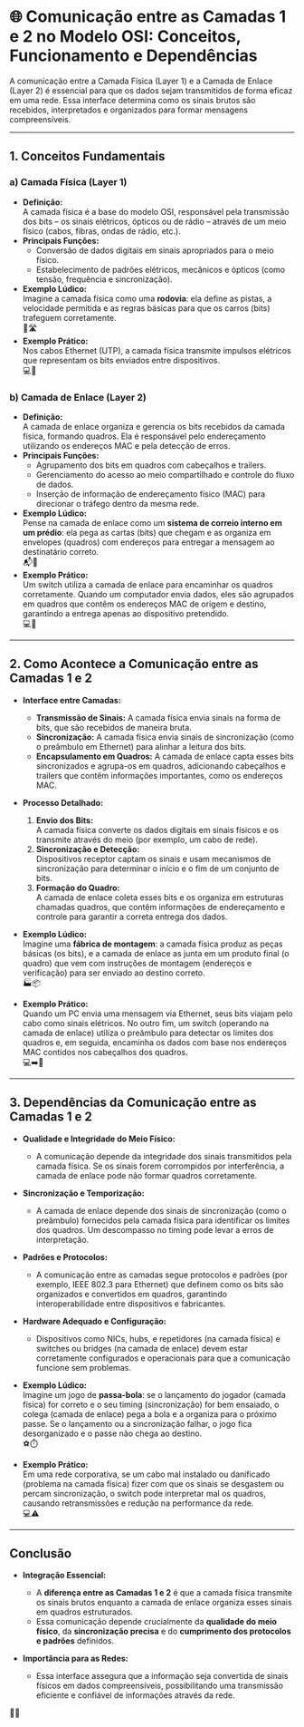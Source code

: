 # 🌐 Comunicação entre as Camadas 1 e 2 no Modelo OSI: Conceitos, Funcionamento e Dependências

A comunicação entre a Camada Física (Layer 1) e a Camada de Enlace (Layer 2) é essencial para que os dados sejam transmitidos de forma eficaz em uma rede. Essa interface determina como os sinais brutos são recebidos, interpretados e organizados para formar mensagens compreensíveis.

---

## 1. Conceitos Fundamentais

### a) Camada Física (Layer 1)
- **Definição:**  
  A camada física é a base do modelo OSI, responsável pela transmissão dos bits – os sinais elétricos, ópticos ou de rádio – através de um meio físico (cabos, fibras, ondas de rádio, etc.).
- **Principais Funções:**  
  - Conversão de dados digitais em sinais apropriados para o meio físico.
  - Estabelecimento de padrões elétricos, mecânicos e ópticos (como tensão, frequência e sincronização).
- **Exemplo Lúdico:**  
  Imagine a camada física como uma **rodovia**: ela define as pistas, a velocidade permitida e as regras básicas para que os carros (bits) trafeguem corretamente.  
  🚗🛣️
- **Exemplo Prático:**  
  Nos cabos Ethernet (UTP), a camada física transmite impulsos elétricos que representam os bits enviados entre dispositivos.  
  💻🔌

### b) Camada de Enlace (Layer 2)
- **Definição:**  
  A camada de enlace organiza e gerencia os bits recebidos da camada física, formando quadros. Ela é responsável pelo endereçamento utilizando os endereços MAC e pela detecção de erros.
- **Principais Funções:**  
  - Agrupamento dos bits em quadros com cabeçalhos e trailers.
  - Gerenciamento do acesso ao meio compartilhado e controle do fluxo de dados.
  - Inserção de informação de endereçamento físico (MAC) para direcionar o tráfego dentro da mesma rede.
- **Exemplo Lúdico:**  
  Pense na camada de enlace como um **sistema de correio interno em um prédio**: ela pega as cartas (bits) que chegam e as organiza em envelopes (quadros) com endereços para entregar a mensagem ao destinatário correto.  
  📬🏢
- **Exemplo Prático:**  
  Um switch utiliza a camada de enlace para encaminhar os quadros corretamente. Quando um computador envia dados, eles são agrupados em quadros que contêm os endereços MAC de origem e destino, garantindo a entrega apenas ao dispositivo pretendido.  
  💻🔀

---

## 2. Como Acontece a Comunicação entre as Camadas 1 e 2

- **Interface entre Camadas:**  
  - **Transmissão de Sinais:** A camada física envia sinais na forma de bits, que são recebidos de maneira bruta.
  - **Sincronização:** A camada física envia sinais de sincronização (como o preâmbulo em Ethernet) para alinhar a leitura dos bits.
  - **Encapsulamento em Quadros:** A camada de enlace capta esses bits sincronizados e agrupa-os em quadros, adicionando cabeçalhos e trailers que contêm informações importantes, como os endereços MAC.

- **Processo Detalhado:**  
  1. **Envio dos Bits:**  
     A camada física converte os dados digitais em sinais físicos e os transmite através do meio (por exemplo, um cabo de rede).  
  2. **Sincronização e Detecção:**  
     Dispositivos receptor captam os sinais e usam mecanismos de sincronização para determinar o início e o fim de um conjunto de bits.  
  3. **Formação do Quadro:**  
     A camada de enlace coleta esses bits e os organiza em estruturas chamadas quadros, que contêm informações de endereçamento e controle para garantir a correta entrega dos dados.
  
- **Exemplo Lúdico:**  
  Imagine uma **fábrica de montagem**: a camada física produz as peças básicas (os bits), e a camada de enlace as junta em um produto final (o quadro) que vem com instruções de montagem (endereços e verificação) para ser enviado ao destino correto.  
  🏭📦
- **Exemplo Prático:**  
  Quando um PC envia uma mensagem via Ethernet, seus bits viajam pelo cabo como sinais elétricos. No outro fim, um switch (operando na camada de enlace) utiliza o preâmbulo para detectar os limites dos quadros e, em seguida, encaminha os dados com base nos endereços MAC contidos nos cabeçalhos dos quadros.  
  💻➡️🔀

---

## 3. Dependências da Comunicação entre as Camadas 1 e 2

- **Qualidade e Integridade do Meio Físico:**  
  - A comunicação depende da integridade dos sinais transmitidos pela camada física. Se os sinais forem corrompidos por interferência, a camada de enlace pode não formar quadros corretamente.
  
- **Sincronização e Temporização:**  
  - A camada de enlace depende dos sinais de sincronização (como o preâmbulo) fornecidos pela camada física para identificar os limites dos quadros. Um descompasso no timing pode levar a erros de interpretação.
  
- **Padrões e Protocolos:**  
  - A comunicação entre as camadas segue protocolos e padrões (por exemplo, IEEE 802.3 para Ethernet) que definem como os bits são organizados e convertidos em quadros, garantindo interoperabilidade entre dispositivos e fabricantes.
  
- **Hardware Adequado e Configuração:**  
  - Dispositivos como NICs, hubs, e repetidores (na camada física) e switches ou bridges (na camada de enlace) devem estar corretamente configurados e operacionais para que a comunicação funcione sem problemas.
  
- **Exemplo Lúdico:**  
  Imagine um jogo de **passa-bola**: se o lançamento do jogador (camada física) for correto e o seu timing (sincronização) for bem ensaiado, o colega (camada de enlace) pega a bola e a organiza para o próximo passe. Se o lançamento ou a sincronização falhar, o jogo fica desorganizado e o passe não chega ao destino.  
  ⚽⏱️
  
- **Exemplo Prático:**  
  Em uma rede corporativa, se um cabo mal instalado ou danificado (problema na camada física) fizer com que os sinais se desgastem ou percam sincronização, o switch pode interpretar mal os quadros, causando retransmissões e redução na performance da rede.  
  💻⚠️

---

## Conclusão
- **Integração Essencial:**  
  - A **diferença entre as Camadas 1 e 2** é que a camada física transmite os sinais brutos enquanto a camada de enlace organiza esses sinais em quadros estruturados.  
  - Essa comunicação depende crucialmente da **qualidade do meio físico**, da **sincronização precisa** e do **cumprimento dos protocolos e padrões** definidos.
  
- **Importância para as Redes:**  
  - Essa interface assegura que a informação seja convertida de sinais físicos em dados compreensíveis, possibilitando uma transmissão eficiente e confiável de informações através da rede.
  
🌟🔗